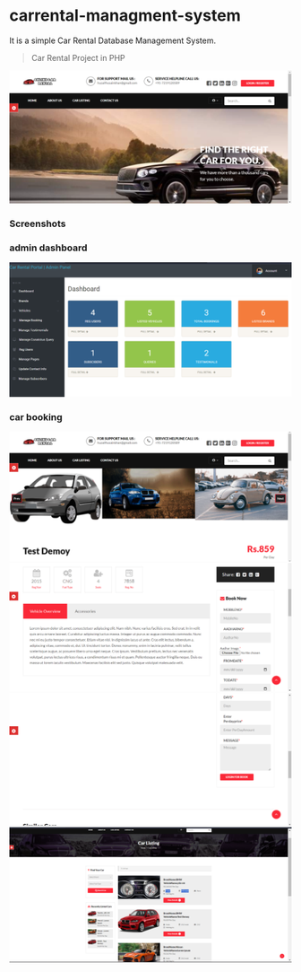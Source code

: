 # carrental-managment-system
It is a simple Car Rental Database Management System.

> Car Rental Project in PHP

![Icon](assets/images/logogithub.png)


### Screenshots

### admin dashboard
![](assets/images/dashboard.png)
### car booking
![](assets/images/booking1.png)
![](assets/images/booking2.png)
![](assets/images/booking3.png)
![](assets/images/booking4.png)

